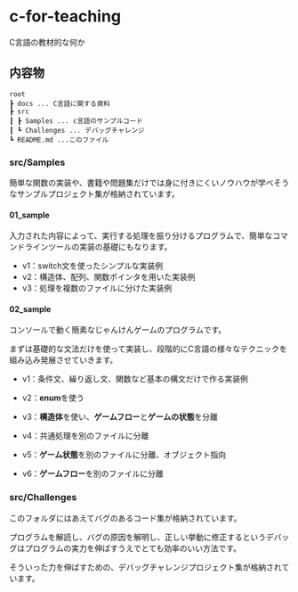 # c-for-teaching
C言語の教材的な何か



## 内容物

```
root
┣ docs ... C言語に関する資料
┣ src
┃ ┣ Samples ... c言語のサンプルコード
┃ ┗ Challenges ... デバッグチャレンジ
┗ README.md ...このファイル
```



### src/Samples

簡単な関数の実装や、書籍や問題集だけでは身に付きにくいノウハウが学べそうなサンプルプロジェクト集が格納されています。



#### 01_sample

入力された内容によって、実行する処理を振り分けるプログラムで、簡単なコマンドラインツールの実装の基礎にもなります。

- v1：switch文を使ったシンプルな実装例
- v2：構造体、配列、関数ポインタを用いた実装例
- v3：処理を複数のファイルに分けた実装例



#### 02_sample

コンソールで動く簡素なじゃんけんゲームのプログラムです。

まずは基礎的な文法だけを使って実装し、段階的にC言語の様々なテクニックを組み込み発展させていきます。

- v1：条件文、繰り返し文、関数など基本の構文だけで作る実装例
- v2：**enum**を使う
- v3：**構造体**を使い、**ゲームフロー**と**ゲームの状態**を分離

- v4：共通処理を別のファイルに分離
- v5：**ゲーム状態**を別のファイルに分離、オブジェクト指向
- v6：**ゲームフロー**を別のファイルに分離



### src/Challenges

このフォルダにはあえてバグのあるコード集が格納されています。

プログラムを解読し、バグの原因を解明し、正しい挙動に修正するというデバッグはプログラムの実力を伸ばすうえでとても効率のいい方法です。

そういった力を伸ばすための、デバッグチャレンジプロジェクト集が格納されています。

